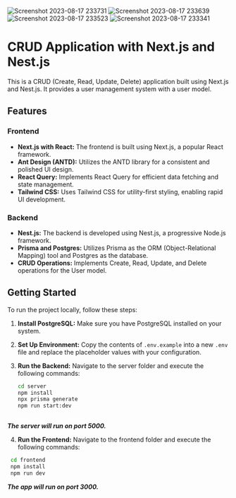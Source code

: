 ![Screenshot 2023-08-17 233731](https://github.com/NatnaelMekonnen/test-aug-17-23/assets/56589773/88067756-7d85-49a9-b2ad-c75270012ac1)
![Screenshot 2023-08-17 233639](https://github.com/NatnaelMekonnen/test-aug-17-23/assets/56589773/57426d48-bdeb-42bf-b09f-348bf570682e)
![Screenshot 2023-08-17 233523](https://github.com/NatnaelMekonnen/test-aug-17-23/assets/56589773/e59fdf90-f8df-41bb-9cb2-7b17b41b4196)
![Screenshot 2023-08-17 233341](https://github.com/NatnaelMekonnen/test-aug-17-23/assets/56589773/1b64173a-a28b-4382-a20d-da7c218519f2)

# CRUD Application with Next.js and Nest.js

This is a CRUD (Create, Read, Update, Delete) application built using Next.js and Nest.js. It provides a user management system with a user model.

## Features

### Frontend

- **Next.js with React:** The frontend is built using Next.js, a popular React framework.
- **Ant Design (ANTD):** Utilizes the ANTD library for a consistent and polished UI design.
- **React Query:** Implements React Query for efficient data fetching and state management.
- **Tailwind CSS:** Uses Tailwind CSS for utility-first styling, enabling rapid UI development.

### Backend

- **Nest.js:** The backend is developed using Nest.js, a progressive Node.js framework.
- **Prisma and Postgres:** Utilizes Prisma as the ORM (Object-Relational Mapping) tool and Postgres as the database.
- **CRUD Operations:** Implements Create, Read, Update, and Delete operations for the User model.

## Getting Started

To run the project locally, follow these steps:

1. **Install PostgreSQL:**
   Make sure you have PostgreSQL installed on your system.

2. **Set Up Environment:**
   Copy the contents of `.env.example` into a new `.env` file and replace the placeholder values with your configuration.

3. **Run the Backend:**
   Navigate to the server folder and execute the following commands:
   ```sh
   cd server
   npm install
   npx prisma generate
   npm run start:dev
  
***The server will run on port 5000.***

4. **Run the Frontend:**
  Navigate to the frontend folder and execute the following commands:
  ```sh
   cd frontend
   npm install
   npm run dev
  ```
***The app will run on port 3000.***
